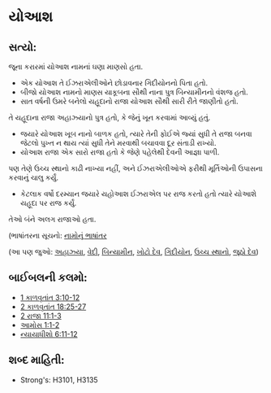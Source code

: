 # યોઆશ 

## સત્યો: 

જૂના કરારમાં યોઆશ નામનાં ઘણા માણસો હતા.

* એક યોઆશ તે ઈઝરાએલીઓને છોડાવનાર ગિદીયોનનો પિતા હતો.
* બીજો યોઆશ નામનો માણસ યાકૂબના સૌથી નાના પુત્ર બિન્યામીનનો વંશજ હતો.
* સાત વર્ષની ઉમરે બનેલો યહૂદાનો રાજા યોઆશ સૌથી સારી રીતે જાણીતો હતો.

તે યહૂદાના રાજા અહાઝ્યાનો પુત્ર હતો, કે જેનું ખૂન કરવામાં આવ્યું હતું.

* જયારે યોઆશ ખૂબ નાનો બાળક હતો, ત્યારે તેની ફોઈએ જ્યાં સુધી તે રાજા બનવા જેટલો પુખ્ત ન થાય ત્યાં સુધી તેને મરવાથી બચાવવા દૂર સંતાડી રાખ્યો.
* યોઆશ રાજા એક સારો રાજા હતો કે જેણે પહેલેથી દેવની આજ્ઞા પાળી.

પણ તેણે ઉચ્ચ સ્થાનો કાઢી નાખ્યા નહીં, અને ઈઝરાએલીઓએ ફરીથી મૂર્તિઓની ઉપાસના કરવાનું ચાલુ કર્યું.

* કેટલાક વર્ષો દરમ્યાન જયારે યહોઆશ ઈઝરાએલ પર રાજ કરતો હતો ત્યારે યોઆશે યહૂદા પર રાજ કર્યું.

તેઓ બંને અલગ રાજાઓ હતા.

(ભાષાંતરના સૂચનો: [નામોનું ભાષાંતર](rc://gu/ta/man/translate/translate-names)

(આ પણ જુઓ: [અહાઝ્યા](../names/ahaziah.md), [વેદી](../kt/altar.md), [બિન્યામીન](../names/benjamin.md), [ખોટો દેવ](../kt/falsegod.md), [ગિદીયોન](../names/gideon.md), [ઉચ્ચ સ્થાનો](../other/highplaces.md), [જૂઠો દેવ](../kt/falsegod.md))

## બાઈબલની કલમો: 

* [1 કાળવૃતાંત 3:10-12](rc://gu/tn/help/1ch/03/10)
* [2 કાળવૃતાંત 18:25-27](rc://gu/tn/help/2ch/18/25)
* [2 રાજા 11:1-3](rc://gu/tn/help/2ki/11/01)
* [આમોસ 1:1-2](rc://gu/tn/help/amo/01/01)
* [ન્યાયાધીશો 6:11-12](rc://gu/tn/help/jdg/06/11)

## શબ્દ માહિતી: 

* Strong's: H3101, H3135
